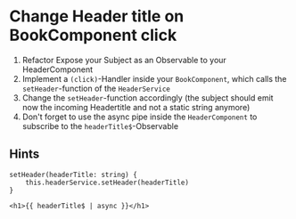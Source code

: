 # Change Header title on BookComponent click

1. Refactor Expose your Subject as an Observable to your HeaderComponent
2. Implement a `(click)`-Handler inside your `BookComponent`, which calls the `setHeader`-function of the `HeaderService`
3. Change the `setHeader`-function accordingly (the subject should emit now the incoming Headertitle and not a static string anymore)
4. Don't forget to use the async pipe inside the `HeaderComponent` to subscribe to the `headerTitle$`-Observable

## Hints

```
setHeader(headerTitle: string) {
	this.headerService.setHeader(headerTitle)
}
```

```
<h1>{{ headerTitle$ | async }}</h1>
